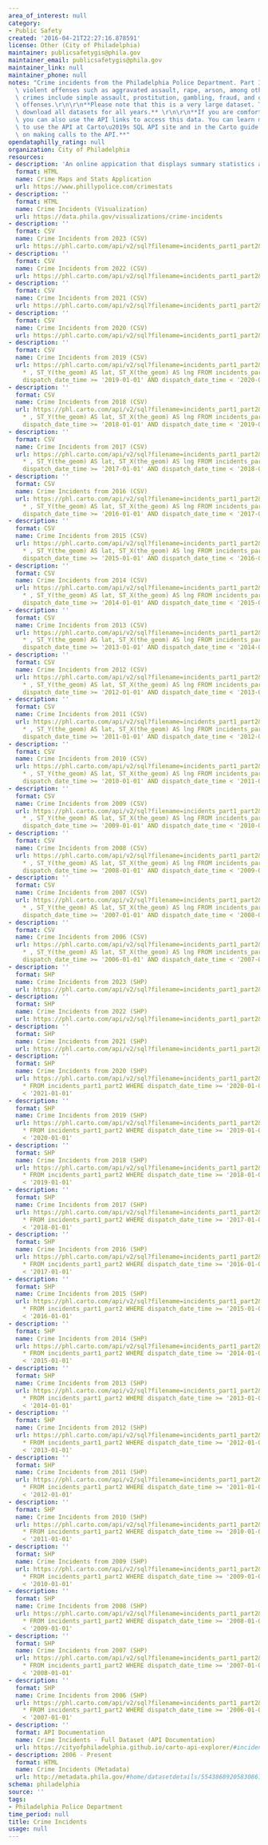 ```yaml
---
area_of_interest: null
category:
- Public Safety
created: '2016-04-21T22:27:16.878591'
license: Other (City of Philadelphia)
maintainer: publicsafetygis@phila.gov
maintainer_email: publicsafetygis@phila.gov
maintainer_link: null
maintainer_phone: null
notes: "Crime incidents from the Philadelphia Police Department. Part I crimes include\
  \ violent offenses such as aggravated assault, rape, arson, among others. Part II\
  \ crimes include simple assault, prostitution, gambling, fraud, and other non-violent\
  \ offenses.\r\n\r\n**Please note that this is a very large dataset. To see all incidents,\
  \ download all datasets for all years.** \r\n\r\n**If you are comfortable with APIs,\
  \ you can also use the API links to access this data. You can learn more about how\
  \ to use the API at Carto\u2019s SQL API site and in the Carto guide in the section\
  \ on making calls to the API.**"
opendataphilly_rating: null
organization: City of Philadelphia
resources:
- description: 'An online appication that displays summary statistics and enables mapping of recent incidents within a radius of an address.'
  format: HTML
  name: Crime Maps and Stats Application
  url: https://www.phillypolice.com/crimestats
- description: ''
  format: HTML
  name: Crime Incidents (Visualization)
  url: https://data.phila.gov/visualizations/crime-incidents
- description: ''
  format: CSV
  name: Crime Incidents from 2023 (CSV)
  url: https://phl.carto.com/api/v2/sql?filename=incidents_part1_part2&format=csv&q=SELECT%20*%20,%20ST_Y(the_geom)%20AS%20lat,%20ST_X(the_geom)%20AS%20lng%20FROM%20incidents_part1_part2%20WHERE%20dispatch_date_time%20%3E=%20%272023-01-01%27%20AND%20dispatch_date_time%20%3C%20%272024-01-01%27
- description: ''
  format: CSV
  name: Crime Incidents from 2022 (CSV)
  url: https://phl.carto.com/api/v2/sql?filename=incidents_part1_part2&format=csv&q=SELECT%20*%20,%20ST_Y(the_geom)%20AS%20lat,%20ST_X(the_geom)%20AS%20lng%20FROM%20incidents_part1_part2%20WHERE%20dispatch_date_time%20%3E=%20%272022-01-01%27%20AND%20dispatch_date_time%20%3C%20%272023-01-01%27
- description: ''
  format: CSV
  name: Crime Incidents from 2021 (CSV)
  url: https://phl.carto.com/api/v2/sql?filename=incidents_part1_part2&format=csv&q=SELECT%20*%20,%20ST_Y(the_geom)%20AS%20lat,%20ST_X(the_geom)%20AS%20lng%20FROM%20incidents_part1_part2%20WHERE%20dispatch_date_time%20%3E=%20%272021-01-01%27%20AND%20dispatch_date_time%20%3C%20%272022-01-01%27
- description: ''
  format: CSV
  name: Crime Incidents from 2020 (CSV)
  url: https://phl.carto.com/api/v2/sql?filename=incidents_part1_part2&format=csv&q=SELECT%20*%20,%20ST_Y(the_geom)%20AS%20lat,%20ST_X(the_geom)%20AS%20lng%20FROM%20incidents_part1_part2%20WHERE%20dispatch_date_time%20%3E=%20%272020-01-01%27%20AND%20dispatch_date_time%20%3C%20%272021-01-01%27
- description: ''
  format: CSV
  name: Crime Incidents from 2019 (CSV)
  url: https://phl.carto.com/api/v2/sql?filename=incidents_part1_part2&format=csv&skipfields=cartodb_id,the_geom,the_geom_webmercator&q=SELECT
    * , ST_Y(the_geom) AS lat, ST_X(the_geom) AS lng FROM incidents_part1_part2 WHERE
    dispatch_date_time >= '2019-01-01' AND dispatch_date_time < '2020-01-01'
- description: ''
  format: CSV
  name: Crime Incidents from 2018 (CSV)
  url: https://phl.carto.com/api/v2/sql?filename=incidents_part1_part2&format=csv&skipfields=cartodb_id,the_geom,the_geom_webmercator&q=SELECT
    * , ST_Y(the_geom) AS lat, ST_X(the_geom) AS lng FROM incidents_part1_part2 WHERE
    dispatch_date_time >= '2018-01-01' AND dispatch_date_time < '2019-01-01'
- description: ''
  format: CSV
  name: Crime Incidents from 2017 (CSV)
  url: https://phl.carto.com/api/v2/sql?filename=incidents_part1_part2&format=csv&skipfields=cartodb_id,the_geom,the_geom_webmercator&q=SELECT
    * , ST_Y(the_geom) AS lat, ST_X(the_geom) AS lng FROM incidents_part1_part2 WHERE
    dispatch_date_time >= '2017-01-01' AND dispatch_date_time < '2018-01-01'
- description: ''
  format: CSV
  name: Crime Incidents from 2016 (CSV)
  url: https://phl.carto.com/api/v2/sql?filename=incidents_part1_part2&format=csv&skipfields=cartodb_id,the_geom,the_geom_webmercator&q=SELECT
    * , ST_Y(the_geom) AS lat, ST_X(the_geom) AS lng FROM incidents_part1_part2 WHERE
    dispatch_date_time >= '2016-01-01' AND dispatch_date_time < '2017-01-01'
- description: ''
  format: CSV
  name: Crime Incidents from 2015 (CSV)
  url: https://phl.carto.com/api/v2/sql?filename=incidents_part1_part2&format=csv&skipfields=cartodb_id,the_geom,the_geom_webmercator&q=SELECT
    * , ST_Y(the_geom) AS lat, ST_X(the_geom) AS lng FROM incidents_part1_part2 WHERE
    dispatch_date_time >= '2015-01-01' AND dispatch_date_time < '2016-01-01'
- description: ''
  format: CSV
  name: Crime Incidents from 2014 (CSV)
  url: https://phl.carto.com/api/v2/sql?filename=incidents_part1_part2&format=csv&skipfields=cartodb_id,the_geom,the_geom_webmercator&q=SELECT
    * , ST_Y(the_geom) AS lat, ST_X(the_geom) AS lng FROM incidents_part1_part2 WHERE
    dispatch_date_time >= '2014-01-01' AND dispatch_date_time < '2015-01-01'
- description: ''
  format: CSV
  name: Crime Incidents from 2013 (CSV)
  url: https://phl.carto.com/api/v2/sql?filename=incidents_part1_part2&format=csv&skipfields=cartodb_id,the_geom,the_geom_webmercator&q=SELECT
    * , ST_Y(the_geom) AS lat, ST_X(the_geom) AS lng FROM incidents_part1_part2 WHERE
    dispatch_date_time >= '2013-01-01' AND dispatch_date_time < '2014-01-01'
- description: ''
  format: CSV
  name: Crime Incidents from 2012 (CSV)
  url: https://phl.carto.com/api/v2/sql?filename=incidents_part1_part2&format=csv&skipfields=cartodb_id,the_geom,the_geom_webmercator&q=SELECT
    * , ST_Y(the_geom) AS lat, ST_X(the_geom) AS lng FROM incidents_part1_part2 WHERE
    dispatch_date_time >= '2012-01-01' AND dispatch_date_time < '2013-01-01'
- description: ''
  format: CSV
  name: Crime Incidents from 2011 (CSV)
  url: https://phl.carto.com/api/v2/sql?filename=incidents_part1_part2&format=csv&skipfields=cartodb_id,the_geom,the_geom_webmercator&q=SELECT
    * , ST_Y(the_geom) AS lat, ST_X(the_geom) AS lng FROM incidents_part1_part2 WHERE
    dispatch_date_time >= '2011-01-01' AND dispatch_date_time < '2012-01-01'
- description: ''
  format: CSV
  name: Crime Incidents from 2010 (CSV)
  url: https://phl.carto.com/api/v2/sql?filename=incidents_part1_part2&format=csv&skipfields=cartodb_id,the_geom,the_geom_webmercator&q=SELECT
    * , ST_Y(the_geom) AS lat, ST_X(the_geom) AS lng FROM incidents_part1_part2 WHERE
    dispatch_date_time >= '2010-01-01' AND dispatch_date_time < '2011-01-01'
- description: ''
  format: CSV
  name: Crime Incidents from 2009 (CSV)
  url: https://phl.carto.com/api/v2/sql?filename=incidents_part1_part2&format=csv&skipfields=cartodb_id,the_geom,the_geom_webmercator&q=SELECT
    * , ST_Y(the_geom) AS lat, ST_X(the_geom) AS lng FROM incidents_part1_part2 WHERE
    dispatch_date_time >= '2009-01-01' AND dispatch_date_time < '2010-01-01'
- description: ''
  format: CSV
  name: Crime Incidents from 2008 (CSV)
  url: https://phl.carto.com/api/v2/sql?filename=incidents_part1_part2&format=csv&skipfields=cartodb_id,the_geom,the_geom_webmercator&q=SELECT
    * , ST_Y(the_geom) AS lat, ST_X(the_geom) AS lng FROM incidents_part1_part2 WHERE
    dispatch_date_time >= '2008-01-01' AND dispatch_date_time < '2009-01-01'
- description: ''
  format: CSV
  name: Crime Incidents from 2007 (CSV)
  url: https://phl.carto.com/api/v2/sql?filename=incidents_part1_part2&format=csv&skipfields=cartodb_id,the_geom,the_geom_webmercator&q=SELECT
    * , ST_Y(the_geom) AS lat, ST_X(the_geom) AS lng FROM incidents_part1_part2 WHERE
    dispatch_date_time >= '2007-01-01' AND dispatch_date_time < '2008-01-01'
- description: ''
  format: CSV
  name: Crime Incidents from 2006 (CSV)
  url: https://phl.carto.com/api/v2/sql?filename=incidents_part1_part2&format=csv&skipfields=cartodb_id,the_geom,the_geom_webmercator&q=SELECT
    * , ST_Y(the_geom) AS lat, ST_X(the_geom) AS lng FROM incidents_part1_part2 WHERE
    dispatch_date_time >= '2006-01-01' AND dispatch_date_time < '2007-01-01'
- description: ''
  format: SHP
  name: Crime Incidents from 2023 (SHP)
  url: https://phl.carto.com/api/v2/sql?filename=incidents_part1_part2&format=shp&skipfields=cartodb_id&q=SELECT%20*%20FROM%20incidents_part1_part2%20WHERE%20dispatch_date_time%20%3E=%20%272023-01-01%27%20AND%20dispatch_date_time%20%3C%20%272024-01-01%27
- description: ''
  format: SHP
  name: Crime Incidents from 2022 (SHP)
  url: https://phl.carto.com/api/v2/sql?filename=incidents_part1_part2&format=shp&skipfields=cartodb_id&q=SELECT%20*%20FROM%20incidents_part1_part2%20WHERE%20dispatch_date_time%20%3E=%20%272022-01-01%27%20AND%20dispatch_date_time%20%3C%20%272023-01-01%27
- description: ''
  format: SHP
  name: Crime Incidents from 2021 (SHP)
  url: https://phl.carto.com/api/v2/sql?filename=incidents_part1_part2&format=shp&skipfields=cartodb_id&q=SELECT%20*%20FROM%20incidents_part1_part2%20WHERE%20dispatch_date_time%20%3E=%20%272021-01-01%27%20AND%20dispatch_date_time%20%3C%20%272022-01-01%27
- description: ''
  format: SHP
  name: Crime Incidents from 2020 (SHP)
  url: https://phl.carto.com/api/v2/sql?filename=incidents_part1_part2&format=shp&skipfields=cartodb_id&q=SELECT
    * FROM incidents_part1_part2 WHERE dispatch_date_time >= '2020-01-01' AND dispatch_date_time
    < '2021-01-01'
- description: ''
  format: SHP
  name: Crime Incidents from 2019 (SHP)
  url: https://phl.carto.com/api/v2/sql?filename=incidents_part1_part2&format=shp&skipfields=cartodb_id&q=SELECT
    * FROM incidents_part1_part2 WHERE dispatch_date_time >= '2019-01-01' AND dispatch_date_time
    < '2020-01-01'
- description: ''
  format: SHP
  name: Crime Incidents from 2018 (SHP)
  url: https://phl.carto.com/api/v2/sql?filename=incidents_part1_part2&format=shp&skipfields=cartodb_id&q=SELECT
    * FROM incidents_part1_part2 WHERE dispatch_date_time >= '2018-01-01' AND dispatch_date_time
    < '2019-01-01'
- description: ''
  format: SHP
  name: Crime Incidents from 2017 (SHP)
  url: https://phl.carto.com/api/v2/sql?filename=incidents_part1_part2&format=shp&skipfields=cartodb_id&q=SELECT
    * FROM incidents_part1_part2 WHERE dispatch_date_time >= '2017-01-01' AND dispatch_date_time
    < '2018-01-01'
- description: ''
  format: SHP
  name: Crime Incidents from 2016 (SHP)
  url: https://phl.carto.com/api/v2/sql?filename=incidents_part1_part2&format=shp&skipfields=cartodb_id&q=SELECT
    * FROM incidents_part1_part2 WHERE dispatch_date_time >= '2016-01-01' AND dispatch_date_time
    < '2017-01-01'
- description: ''
  format: SHP
  name: Crime Incidents from 2015 (SHP)
  url: https://phl.carto.com/api/v2/sql?filename=incidents_part1_part2&format=shp&skipfields=cartodb_id&q=SELECT
    * FROM incidents_part1_part2 WHERE dispatch_date_time >= '2015-01-01' AND dispatch_date_time
    < '2016-01-01'
- description: ''
  format: SHP
  name: Crime Incidents from 2014 (SHP)
  url: https://phl.carto.com/api/v2/sql?filename=incidents_part1_part2&format=shp&skipfields=cartodb_id&q=SELECT
    * FROM incidents_part1_part2 WHERE dispatch_date_time >= '2014-01-01' AND dispatch_date_time
    < '2015-01-01'
- description: ''
  format: SHP
  name: Crime Incidents from 2013 (SHP)
  url: https://phl.carto.com/api/v2/sql?filename=incidents_part1_part2&format=shp&skipfields=cartodb_id&q=SELECT
    * FROM incidents_part1_part2 WHERE dispatch_date_time >= '2013-01-01' AND dispatch_date_time
    < '2014-01-01'
- description: ''
  format: SHP
  name: Crime Incidents from 2012 (SHP)
  url: https://phl.carto.com/api/v2/sql?filename=incidents_part1_part2&format=shp&skipfields=cartodb_id&q=SELECT
    * FROM incidents_part1_part2 WHERE dispatch_date_time >= '2012-01-01' AND dispatch_date_time
    < '2013-01-01'
- description: ''
  format: SHP
  name: Crime Incidents from 2011 (SHP)
  url: https://phl.carto.com/api/v2/sql?filename=incidents_part1_part2&format=shp&skipfields=cartodb_id&q=SELECT
    * FROM incidents_part1_part2 WHERE dispatch_date_time >= '2011-01-01' AND dispatch_date_time
    < '2012-01-01'
- description: ''
  format: SHP
  name: Crime Incidents from 2010 (SHP)
  url: https://phl.carto.com/api/v2/sql?filename=incidents_part1_part2&format=shp&skipfields=cartodb_id&q=SELECT
    * FROM incidents_part1_part2 WHERE dispatch_date_time >= '2010-01-01' AND dispatch_date_time
    < '2011-01-01'
- description: ''
  format: SHP
  name: Crime Incidents from 2009 (SHP)
  url: https://phl.carto.com/api/v2/sql?filename=incidents_part1_part2&format=shp&skipfields=cartodb_id&q=SELECT
    * FROM incidents_part1_part2 WHERE dispatch_date_time >= '2009-01-01' AND dispatch_date_time
    < '2010-01-01'
- description: ''
  format: SHP
  name: Crime Incidents from 2008 (SHP)
  url: https://phl.carto.com/api/v2/sql?filename=incidents_part1_part2&format=shp&skipfields=cartodb_id&q=SELECT
    * FROM incidents_part1_part2 WHERE dispatch_date_time >= '2008-01-01' AND dispatch_date_time
    < '2009-01-01'
- description: ''
  format: SHP
  name: Crime Incidents from 2007 (SHP)
  url: https://phl.carto.com/api/v2/sql?filename=incidents_part1_part2&format=shp&skipfields=cartodb_id&q=SELECT
    * FROM incidents_part1_part2 WHERE dispatch_date_time >= '2007-01-01' AND dispatch_date_time
    < '2008-01-01'
- description: ''
  format: SHP
  name: Crime Incidents from 2006 (SHP)
  url: https://phl.carto.com/api/v2/sql?filename=incidents_part1_part2&format=shp&skipfields=cartodb_id&q=SELECT
    * FROM incidents_part1_part2 WHERE dispatch_date_time >= '2006-01-01' AND dispatch_date_time
    < '2007-01-01'
- description: ''
  format: API Documentation
  name: Crime Incidents - Full Dataset (API Documentation)
  url: https://cityofphiladelphia.github.io/carto-api-explorer/#incidents_part1_part2
- description: 2006 - Present
  format: HTML
  name: Crime Incidents (Metadata)
  url: http://metadata.phila.gov/#home/datasetdetails/5543868920583086178c4f8e/representationdetails/570e7621c03327dc14f4b68d/
schema: philadelphia
source: ''
tags:
- Philadelphia Police Department
time_period: null
title: Crime Incidents
usage: null
---
```

